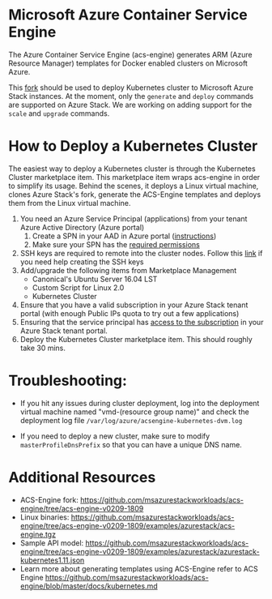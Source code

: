 # Microsoft Azure Container Service Engine

The Azure Container Service Engine (acs-engine) generates ARM (Azure Resource Manager) templates for Docker enabled clusters on Microsoft Azure.

This [fork](https://github.com/msazurestackworkloads/acs-engine) should be used to deploy Kubernetes cluster to Microsoft Azure Stack instances. At the moment, only the `generate` and `deploy` commands are supported on Azure Stack. We are working on adding support for the `scale` and `upgrade` commands.

# How to Deploy a Kubernetes Cluster

The easiest way to deploy a Kubernetes cluster is through the Kubernetes Cluster marketplace item. This marketplace item wraps acs-engine in order to simplify its usage. Behind the scenes, it deploys a Linux virtual machine, clones Azure Stack's fork, generate the ACS-Engine templates and deploys them from the Linux virtual machine.

1. You need an Azure Service Principal (applications) from your tenant Azure Active Directory (Azure portal)
    1. Create a SPN in your AAD in Azure portal ([instructions](https://docs.microsoft.com/en-us/azure/azure-resource-manager/resource-group-create-service-principal-portal#create-an-azure-active-directory-application))
    2. Make sure your SPN has the [required permissions](https://docs.microsoft.com/en-us/azure/active-directory/develop/howto-create-service-principal-portal#check-azure-active-directory-permissions)
2. SSH keys are required to remote into the cluster nodes. Follow this [link](https://github.com/msazurestackworkloads/acs-engine/blob/master/docs/ssh.md#ssh-key-generation) if you need help creating the SSH keys
3. Add/upgrade the following items from Marketplace Management
    - Canonical's Ubuntu Server 16.04 LST
    - Custom Script for Linux 2.0
    - Kubernetes Cluster
4. Ensure that you have a valid subscription in your Azure Stack tenant portal (with enough Public IPs quota to try out a few applications)
5. Ensuring that the service principal has [access to the subscription](https://docs.microsoft.com/en-us/azure/azure-resource-manager/resource-group-create-service-principal-portal#assign-application-to-role) in your Azure Stack tenant portal.
6. Deploy the Kubernetes Cluster marketplace item. This should roughly take 30 mins.

# Troubleshooting:
- If you hit any issues during cluster deployment, log into the deployment virtual machine named "vmd-(resource group name)" and check the deployment log file `/var/log/azure/acsengine-kubernetes-dvm.log`

- If you need to deploy a new cluster, make sure to modify `masterProfileDnsPrefix` so that you can have a unique DNS name.

# Additional Resources

- ACS-Engine fork:
  https://github.com/msazurestackworkloads/acs-engine/tree/acs-engine-v0209-1809
- Linux binaries:
  https://github.com/msazurestackworkloads/acs-engine/tree/acs-engine-v0209-1809/examples/azurestack/acs-engine.tgz
- Sample API model:
  https://github.com/msazurestackworkloads/acs-engine/tree/acs-engine-v0209-1809/examples/azurestack/azurestack-kubernetes1.11.json
- Learn more about generating templates using ACS-Engine refer to ACS Engine
  https://github.com/msazurestackworkloads/acs-engine/blob/master/docs/kubernetes.md
